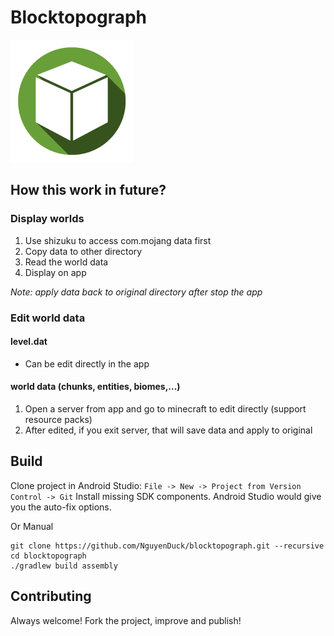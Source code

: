 # Blocktopograph
![Blocktopograph](./app/src/main/res/mipmap-xxxhdpi/ic_launcher.png)

## How this work in future?

### Display worlds
1. Use shizuku to access com.mojang data first
2. Copy data to other directory
3. Read the world data
4. Display on app

*Note: apply data back to original directory after stop the app*

### Edit world data
#### level.dat
- Can be edit directly in the app
#### world data (chunks, entities, biomes,...)
1. Open a server from app and go to minecraft to edit directly (support resource packs)
2. After edited, if you exit server, that will save data and apply to original

## Build

Clone project in Android Studio: `File -> New -> Project from Version Control -> Git`
Install missing SDK components. Android Studio would give you the auto-fix options.

Or Manual

```shell
git clone https://github.com/NguyenDuck/blocktopograph.git --recursive
cd blocktopograph
./gradlew build assembly
```

## Contributing

Always welcome! Fork the project, improve and publish!